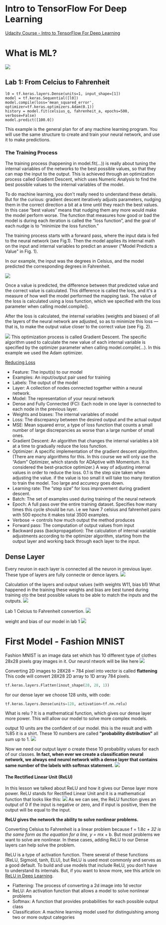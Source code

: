 # Intro to TensorFlow For Deep Learning

[Udacity Course - Intro to TensorFlow For Deep Learning](https://learn.udacity.com/courses/ud187)

# What is ML?

![](./media/1.png)

## Lab 1: From Celcius to Fahrenheit

```
l0 = tf.keras.layers.Dense(units=1, input_shape=[1]) 
model = tf.keras.Sequential([l0])
model.compile(loss='mean_squared_error', optimizer=tf.keras.optimizers.Adam(0.1))
history = model.fit(celsius_q, fahrenheit_a, epochs=500, verbose=False)
model.predict([100.0])
```

This example is the general plan for of any machine learning program. You will use the same structure to create and
train your neural network, and use it to make predictions.

### The Training Process

The training process (happening in model.fit(...)) is really about tuning the internal variables of the networks to the
best possible values, so that they can map the input to the output. This is achieved through an optimization process
called Gradient Descent, which uses Numeric Analysis to find the best possible values to the internal variables of the
model.

To do machine learning, you don't really need to understand these details. But for the curious: gradient descent
iteratively adjusts parameters, nudging them in the correct direction a bit at a time until they reach the best values.
In this case “best values” means that nudging them any more would make the model perform worse. The function that
measures how good or bad the model is during each iteration is called the “loss function”, and the goal of each nudge is
to “minimize the loss function.”

The training process starts with a forward pass, where the input data is fed to the neural network (see Fig.1). Then the
model applies its internal math on the input and internal variables to predict an answer ("Model Predicts a Value" in
Fig. 1).

In our example, the input was the degrees in Celsius, and the model predicted the corresponding degrees in Fahrenheit.

![](./media/2.png)

Once a value is predicted, the difference between that predicted value and the correct value is calculated. This
difference is called the loss, and it's a measure of how well the model performed the mapping task. The value of the
loss is calculated using a loss function, which we specified with the loss parameter when calling model.compile().

After the loss is calculated, the internal variables (weights and biases) of all the layers of the neural network are
adjusted, so as to minimize this loss — that is, to make the output value closer to the correct value (see Fig. 2).

![](./media/3.png)
This optimization process is called Gradient Descent. The specific algorithm used to calculate the new value of each
internal variable is specified by the optimizer parameter when calling model.compile(...). In this example we used the
Adam optimizer.

[Reducing Loss](https://developers.google.com/machine-learning/crash-course/reducing-loss/video-lecture)

* Feature: The input(s) to our model
* Examples: An input/output pair used for training
* Labels: The output of the model
* Layer: A collection of nodes connected together within a neural network.
* Model: The representation of your neural network
* Dense and Fully Connected (FC): Each node in one layer is connected to each node in the previous layer.
* Weights and biases: The internal variables of model
* Loss: The discrepancy between the desired output and the actual output
* MSE: Mean squared error, a type of loss function that counts a small number of large discrepancies as worse than a
  large number of small ones.
* Gradient Descent: An algorithm that changes the internal variables a bit at a time to gradually reduce the loss
  function.
* Optimizer: A specific implementation of the gradient descent algorithm. (There are many algorithms for this. In this
  course we will only use the “Adam” Optimizer, which stands for ADAptive with Momentum. It is considered the
  best-practice optimizer.) A way of adjusting internal values in order to reduce the loss. 0.1 is the step size taken
  when adjusting the value.
  if the value is too small it will take too many iteration to train the model. Too large and accurecy goes down.
* Learning rate: The “step size” for loss improvement during gradient descent.
* Batch: The set of examples used during training of the neural network
* Epoch: A full pass over the entire training dataset. Specifies how many times this cycle should be run. i.e we have 7
  celsius and fahrenheit pairs with 500 epochs it makes total 3500 examples.
* Verbose -> controls how much output the method produces
* Forward pass: The computation of output values from input
* Backward pass (backpropagation): The calculation of internal variable adjustments according to the optimizer
  algorithm, starting from the output layer and working back through each layer to the input.

## Dense Layer

Every neuron in each layer is connected all the neuron in previous layer. These type of layers are fully connecte or
dence layers.
![](./media/4.png)

Calculation of the layers and output values (with weights W11, bias b1)
What happened in the training these weights and bias are best tuned during training oto the best possible values to be
able to match the inputs and the outputs.
![](./media/5.png)

Lab 1 Celcius to Fahrenheit convertion.
![](./media/6.png)

weight and bias of our model in lab 1
![](./media/7.png)

# First Model - Fashion MNIST

Fashion MNIST is an image data set which has 10 different type of clothes 28x28 pixels gray images in it.
Our neurol ntwork will be like here
![](./media/9.png)

Converting 2D images to 28X28 = 784 pixel into vector is called **flattening**
This code will convert 28X28 2D array to 1D array 784 pixels.

```python
tf.keras.layers.Flatten(inout_shape(28, 28, 1))
```

for our dense layer we choose 128 units, with code:

```python
tf.keras.layers.Dense(units=128, activation=tf.nn.relu)
```

What is relu ? It is a mathematical function, which gives our dense layer more power. This will allow our model to solve
more complex models.

output 10 units are the confident of our model. this is the result and with %85 it is a shirt. These 10 numbers are
called **"probability distribution"** all sum up to 1.
![](./media/10.png)

Now we need our output layer o create these 10 probability values for each of our classes.
**In fact, when ever we create a classification neural network, we always end neurol network with a dense layer that
contains same number of the labels with softmax statement.**
![](./media/11.png)

#### The Rectified Linear Unit (ReLU)

In this lesson we talked about ReLU and how it gives our Dense layer more power. ReLU stands for Rectified Linear Unit
and it is a mathematical function that looks like this:
![](./media/12.png)
As we can see, the ReLU function gives an output of 0 if the input is negative or zero, and if input is positive, then
the output will be equal to the input.

**ReLU gives the network the ability to solve nonlinear problems.**

Converting Celsius to Fahrenheit is a linear problem because f = 1.8*c + 32 is the same form as the equation for a line,
y = m*x + b. But most problems we want to solve are nonlinear. In these cases, adding ReLU to our Dense layers can help
solve the problem.

ReLU is a type of activation function. There several of these functions (ReLU, Sigmoid, tanh, ELU), but ReLU is used
most commonly and serves as a good default. To build and use models that include ReLU, you don’t have to understand its
internals. But, if you want to know more, see this article
on [ReLU in Deep Learning](https://www.kaggle.com/dansbecker/rectified-linear-units-relu-in-deep-learning).

* Flattening: The process of converting a 2d image into 1d vector
* ReLU: An activation function that allows a model to solve nonlinear problems
* Softmax: A function that provides probabilities for each possible output class
* Classification: A machine learning model used for distinguishing among two or more output categories
